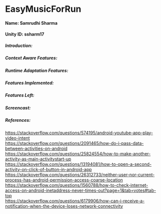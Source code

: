 # EasyMusicForRun

#### Name: Samrudhi Sharma <br/>
#### Unity ID: ssharm17 <br/>

##### Introduction: <br/>

##### Context Aware Features: <br/>

##### Runtime Adaptation Features: <br/>

##### Features Implemented: <br/>
##### Features Left: <br/>

##### Screencast: <br/>

##### References: <br/>
https://stackoverflow.com/questions/574195/android-youtube-app-play-video-intent <br/>
https://stackoverflow.com/questions/2091465/how-do-i-pass-data-between-activities-on-android <br/>
https://stackoverflow.com/questions/25824554/how-to-make-another-activity-as-main-activitystart-up <br/>
https://stackoverflow.com/questions/13194081/how-to-open-a-second-activity-on-click-of-button-in-android-app <br/>
https://stackoverflow.com/questions/26312733/neither-user-nor-current-process-has-android-permission-access-coarse-location <br/>
https://stackoverflow.com/questions/1560788/how-to-check-internet-access-on-android-inetaddress-never-times-out?page=1&tab=votes#tab-top <br/>
https://stackoverflow.com/questions/6179906/how-can-i-receive-a-notification-when-the-device-loses-network-connectivity <br/>
